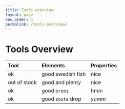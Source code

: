 ```yaml
---
title: Tools overview
layout: page
nav_order: 4
permalink: /tools-overview/
---
```

# Tools Overview

| Tool         | Elements          | Properties |
|:-------------|:------------------|:-----------|
| ok           | good swedish fish | nice       |
| out of stock | good and plenty   | nice       |
| ok           | good `oreos`      | hmm        |
| ok           | good `zoute` drop | yumm       |
